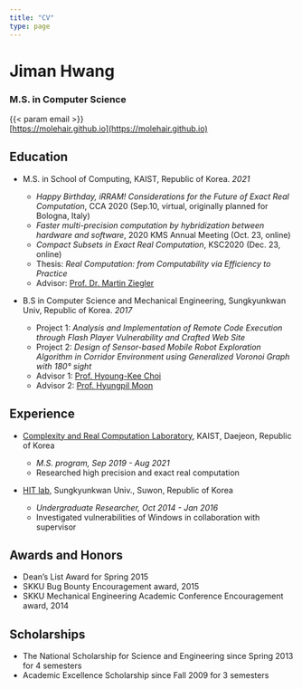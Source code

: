 ```yaml
---
title: "CV"
type: page
---
```


# Jiman Hwang
### M.S. in Computer Science
{{< param email >}}<br />
[https://molehair.github.io](https://molehair.github.io)


## Education
- M.S. in School of Computing, KAIST, Republic of Korea. *2021*
  - *Happy Birthday, iRRAM! Considerations for the Future of Exact Real
  Computation*, CCA 2020 (Sep.10, virtual, originally planned for Bologna,
  Italy)
  - *Faster multi-precision computation by hybridization between hardware
  and software*, 2020 KMS Annual Meeting (Oct. 23, online)
  - *Compact Subsets in Exact Real Computation*, KSC2020 (Dec. 23,
  online)
  - Thesis: *Real Computation: from Computability via Efficiency to Practice*
  - Advisor: [Prof. Dr. Martin Ziegler](http://ziegler.theoryofcomputation.asia/)

- B.S in Computer Science and Mechanical Engineering, Sungkyunkwan Univ, Republic of Korea. *2017*
  - Project 1: *Analysis and Implementation of Remote Code Execution
  through Flash Player Vulnerability and Crafted Web Site*
  - Project 2: *Design of Sensor-based Mobile Robot Exploration Algorithm
  in Corridor Environment using Generalized Voronoi Graph with 180°
  sight*
  - Advisor 1: [Prof. Hyoung-Kee Choi](https://sites.google.com/g.skku.edu/meoseriful/)
  - Advisor 2: [Prof. Hyungpil Moon](https://rise.skku.edu/user/14/)

## Experience
- [Complexity and Real Computation Laboratory](https://kaist.theoryofcomputation.asia/), KAIST, Daejeon, Republic of Korea
  - *M.S. program, Sep 2019 - Aug 2021*
  - Researched high precision and exact real computation

- [HIT lab](https://hit.skku.edu/), Sungkyunkwan Univ., Suwon, Republic of Korea
  - *Undergraduate Researcher, Oct 2014 - Jan 2016*
  - Investigated vulnerabilities of Windows in collaboration with supervisor

## Awards and Honors
- Dean’s List Award for Spring 2015
- SKKU Bug Bounty Encouragement award, 2015
- SKKU Mechanical Engineering Academic Conference Encouragement
award, 2014

## Scholarships
- The National Scholarship for Science and Engineering since Spring 2013 for 4 semesters
- Academic Excellence Scholarship since Fall 2009 for 3 semesters